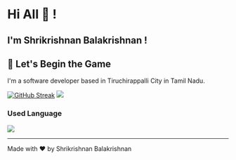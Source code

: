# Hi All 👋 !

## I'm Shrikrishnan Balakrishnan !

## :rocket: Let's Begin the Game

I'm a software developer based in Tiruchirappalli City in Tamil Nadu. 

[![GitHub Streak](https://streak-stats.demolab.com/?user=Shrikrishnan&theme=dark)](https://git.io/streak-stats) ![](https://github-readme-stats.vercel.app/api?username=Shrikrishnan&show_icons=true&theme=nightowl)

###  Used Language 


![](https://github-readme-stats.vercel.app/api/top-langs/?username=Shrikrishnan&layout=compact&theme=nightowl&hide=html,css,php&langs_count=6)


------

Made with :heart: by Shrikrishnan Balakrishnan
